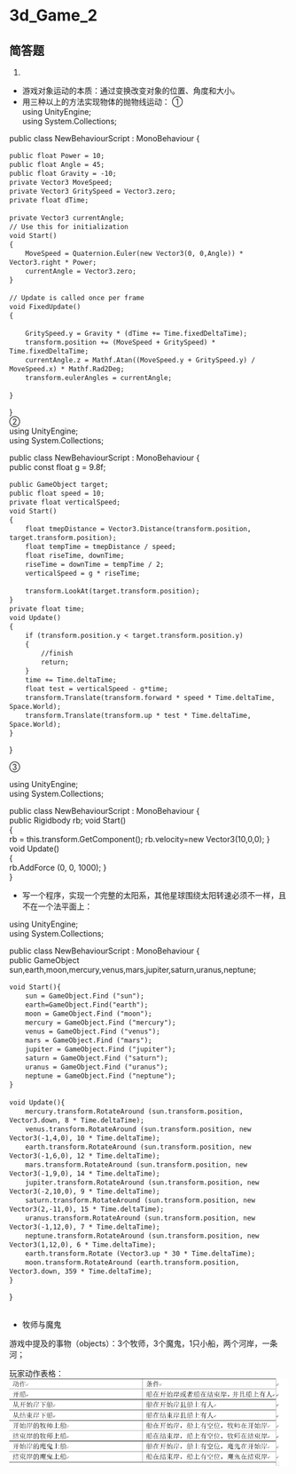 # 3d_Game_2  
## 简答题  
  
1.  
* 游戏对象运动的本质：通过变换改变对象的位置、角度和大小。  
* 用三种以上的方法实现物体的抛物线运动： 
  ①    
using UnityEngine;  
using System.Collections;  
  
public class NewBehaviourScript : MonoBehaviour {  
  
	public float Power = 10;  
	public float Angle = 45;  
	public float Gravity = -10;  
	private Vector3 MoveSpeed;  
	private Vector3 GritySpeed = Vector3.zero;  
	private float dTime;  

	private Vector3 currentAngle;  
	// Use this for initialization  
	void Start()  
	{  
		MoveSpeed = Quaternion.Euler(new Vector3(0, 0,Angle)) * Vector3.right * Power;  
		currentAngle = Vector3.zero;  
	}  
  
	// Update is called once per frame  
	void FixedUpdate()  
	{  
  
		GritySpeed.y = Gravity * (dTime += Time.fixedDeltaTime);  
		transform.position += (MoveSpeed + GritySpeed) * Time.fixedDeltaTime;  
		currentAngle.z = Mathf.Atan((MoveSpeed.y + GritySpeed.y) / MoveSpeed.x) * Mathf.Rad2Deg;  
		transform.eulerAngles = currentAngle;  
  
	}  
}  
②  
using UnityEngine;    
using System.Collections;    
  
public class NewBehaviourScript : MonoBehaviour {    
	public const float g = 9.8f;    
  
	public GameObject target;   
	public float speed = 10;    
	private float verticalSpeed;    
	void Start()    
	{    
		float tmepDistance = Vector3.Distance(transform.position, target.transform.position);  
		float tempTime = tmepDistance / speed;  
		float riseTime, downTime;  
		riseTime = downTime = tempTime / 2;  
		verticalSpeed = g * riseTime;  

		transform.LookAt(target.transform.position);  
	}  
	private float time;  
	void Update()  
	{  
		if (transform.position.y < target.transform.position.y)  
		{  
			//finish  
			return;  
		}  
		time += Time.deltaTime;  
		float test = verticalSpeed - g*time;  
		transform.Translate(transform.forward * speed * Time.deltaTime, Space.World);  
		transform.Translate(transform.up * test * Time.deltaTime, Space.World);  
	}  
}     
  
③  

using UnityEngine;  
using System.Collections;  

public class NewBehaviourScript : MonoBehaviour {  
	public Rigidbody rb;
	void Start()  
	{  
		rb = this.transform.GetComponent<Rigidbody>();
		rb.velocity=new Vector3(10,0,0);
	}  
	void Update()  
	{  
    	rb.AddForce (0, 0, 1000);
	}  
}    
    
 * 写一个程序，实现一个完整的太阳系，其他星球围绕太阳转速必须不一样，且不在一个法平面上：  
   
using UnityEngine;  
using System.Collections;  

public class NewBehaviourScript : MonoBehaviour {  
	public GameObject sun,earth,moon,mercury,venus,mars,jupiter,saturn,uranus,neptune;

	void Start(){
		sun = GameObject.Find ("sun");
		earth=GameObject.Find("earth");
		moon = GameObject.Find ("moon");
		mercury = GameObject.Find ("mercury");
		venus = GameObject.Find ("venus");
		mars = GameObject.Find ("mars");
		jupiter = GameObject.Find ("jupiter");
		saturn = GameObject.Find ("saturn");
		uranus = GameObject.Find ("uranus");
		neptune = GameObject.Find ("neptune");
	}

	void Update(){
		mercury.transform.RotateAround (sun.transform.position, Vector3.down, 8 * Time.deltaTime);
		venus.transform.RotateAround (sun.transform.position, new Vector3(-1,4,0), 10 * Time.deltaTime);
		earth.transform.RotateAround (sun.transform.position, new Vector3(-1,6,0), 12 * Time.deltaTime);
		mars.transform.RotateAround (sun.transform.position, new Vector3(-1,9,0), 14 * Time.deltaTime);
		jupiter.transform.RotateAround (sun.transform.position, new Vector3(-2,10,0), 9 * Time.deltaTime);
		saturn.transform.RotateAround (sun.transform.position, new Vector3(2,-11,0), 15 * Time.deltaTime);
		uranus.transform.RotateAround (sun.transform.position, new Vector3(-1,12,0), 7 * Time.deltaTime);
		neptune.transform.RotateAround (sun.transform.position, new Vector3(1,12,0), 6 * Time.deltaTime);
		earth.transform.Rotate (Vector3.up * 30 * Time.deltaTime);
		moon.transform.RotateAround (earth.transform.position, Vector3.down, 359 * Time.deltaTime);
	}
}  
  
* 牧师与魔鬼    
  
游戏中提及的事物（objects）：3个牧师，3个魔鬼，1只小船，两个河岸，一条河；     
  
玩家动作表格：  
![](https://github.com/xhc16340263/3d_Game_2/blob/master/%E7%8E%A9%E5%AE%B6%E5%8A%A8%E4%BD%9C%E8%A1%A8%E6%A0%BC.png)  


